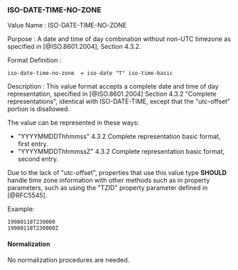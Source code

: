 ### ISO-DATE-TIME-NO-ZONE

<!-- 5545-Date-Time, without UTC offset -->

Value Name
: ISO-DATE-TIME-NO-ZONE

Purpose
: A date and time of day combination without non-UTC timezone as specified in
   [@ISO.8601.2004], Section 4.3.2.

Format Definition
:

``` abnf
iso-date-time-no-zone  = iso-date "T" iso-time-basic
```

Description
:
  This value format accepts a complete date and time of day representation,
  specified in [@ISO.8601.2004] Section 4.3.2 "Complete representations",
  identical with ISO-DATE-TIME, except that the "utc-offset" portion is
  disallowed.

  The value can be represented in these ways:

  * "YYYYMMDDThhmmss" 4.3.2 Complete representation basic format, first entry.
  * "YYYYMMDDThhmmssZ" 4.3.2 Complete representation basic format, second entry.

  Due to the lack of "utc-offset", properties that use this value type
  **SHOULD** handle time zone information with other methods such as in
  property parameters, such as using the "TZID" property parameter defined in
  [@RFC5545].

Example:

    19980118T230000
    19980118T230000Z

<!-- If, based on the definition of the referenced time zone, the local
time described occurs more than once (when changing from daylight
to standard time), the DATE-TIME value refers to the first
occurrence of the referenced time.  Thus, TZID=America/
New_York:20071104T013000 indicates November 4, 2007 at 1:30 A.M.
EDT (UTC-04:00).  If the local time described does not occur (when
changing from standard to daylight time), the DATE-TIME value is
interpreted using the UTC offset before the gap in local times.
Thus, TZID=America/New_York:20070311T023000 indicates March 11,
2007 at 3:30 A.M. EDT (UTC-04:00), one hour after 1:30 A.M. EST
(UTC-05:00).

A time value MUST only specify the second 60 when specifying a
positive leap second.  For example:

19970630T235960Z

Implementations that do not support leap seconds SHOULD interpret
the second 60 as equivalent to the second 59. -->


#### Normalization

No normalization procedures are needed.
